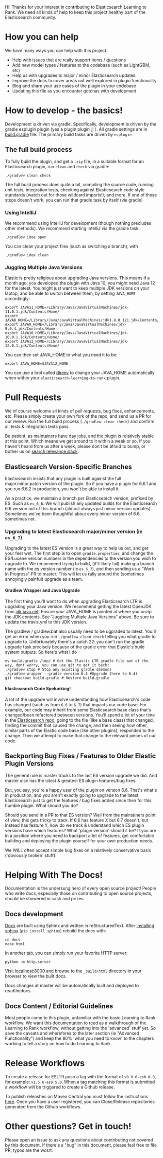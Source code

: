 Hi! Thanks for your interest in contributing to Elasticsearch Learning to Rank. We need all kinds of help to keep this project healthy part of the Elasticsearch community.

# How you can help

We have many ways you can help with this project.

- Help with issues that are really support items / questions 
- Add new model types / features to the codebase (such as LightGBM, etc)
- Help us with upgrades to major / minor Elasticsearch updates
- Improve the docs to cover areas not well explored in plugin functionality
- Blog and share your use cases of the plugin in your codebase
- Updating this file as you encounter gotchas with development

# How to develop - the basics!

Development is driven via gradle. Specifically, development is driven by the gradle esplugin plugin (yes a plugin plugin ;) ). All gradle settings are in [build.gradle](build.gradle) file. The primary build tasks are driven by `esplugin`

## The full build process

To fully build the plugin, and get a `.zip` file, in a suitable format for an Elasticsearch plugin, run `clean` and `check` via gradle:

```
./gradlew clean check
```

The full build process does quite a bit, compiling the source code, running unit tests, integration tests, checking against Elasticsearch code style standards (watch out for those wildcard imports!), and more. If one of these steps doesn't work, you can run that gradle task by itself (via gradle)

### Using IntelliJ

We recommend using IntelliJ for development (though nothing precludes other methods). We recommend starting IntelliJ via the gradle task:

```
./gradlew idea open
```

You can clean your project files (such as switching a branch), with 

```
./gradlew idea clean
```

### Juggling Multiple Java Versions

Elastic is pretty religious about upgrading Java versions. This means if a month ago, you developed the plugin with Java 10, you might need Java 12 for the latest. You might just want to keep multiple JDK versions on your laptop, and be able to switch between them, by setting `JAVA_HOME` accordingly:

```
export JAVA11_HOME=/Library/Java/JavaVirtualMachines/jdk-11.0.1.jdk/Contents/Home/
export JAVA8_HOME=/Library/Java/JavaVirtualMachines/jdk1.8.0_121.jdk/Contents/Home/
export JAVA9_HOME=/Library/Java/JavaVirtualMachines/jdk-9.0.4.jdk/Contents/Home
export JAVA10_HOME=/Library/Java/JavaVirtualMachines/jdk-10.0.1.jdk/Contents/Home/
export JAVA12_HOME=/Library/Java/JavaVirtualMachines/jdk-12.0.1.jdk/Contents/Home/ 
```

You can then set JAVA_HOME to what you need it to be:

```
export JAVA_HOME=$JAVA12_HOME
```

You can use a tool called [direnv](https://github.com/direnv/direnv) to change your JAVA_HOME automatically when within your `elasticsearch-learning-to-rank` plugin.

# Pull Requests

We of course welcome all kinds of pull requests, bug fixes, enhancements, etc. Please simply create your own fork of the repo, and send us a PR for our review. Run the full build process (`./gradlew clean check`) and confirm all tests & integration tests pass. 

Be patient, as maintainers have day jobs, and the plugin is relatively stable at this point. Which means we get around to it within a week or so. If you haven't heard from us after a week, please don't be afraid to bump, or bother us on [search relevance slack](http://o19s.com/slack).

## Elasticsearch Version-Specific Branches

Elasticsearch insists that any plugin is built against the full major.minor.patch version of the plugin. So if you have a plugin for 6.6.1 and you run 6.6.2 in production, you won't be able to install it.

As a practice, we maintain a branch per Elasticsearch version, prefixed by ES. Such as `es_6_6`. We will publish any updated builds for the Elasticsearch 6.6 version out of this branch (almost always just minor version updates). Sometimes we've been thoughtful about every minor version of 6.6, sometimes not.

### Upgrading to latest Elasticsearch major/minor version (ie `es_6_7`)

Upgrading to the latest ES version is a great way to help us out, and get your feet wet. The first step is to open `gradle.properties`, and change the ES/Lucene version numbers in the dependencies to the version you wish to upgrade to. We recommend trying to build, (it'll likely fail) making a branch name with the es version number (ie `es_6_7`), and then sending us a "Work in Progress" PR to master. This will let us rally around the (sometimes annoyingly painful) upgrade as a team.

#### Gradlew Wrapper and Java Upgrade

The first thing you'll want to do when upgrading Elasticsearch LTR is upgrading your Java version. We recommend getting the latest OpenJDK from [jdk.java.net](http://jdk.java.net). Ensure your JAVA_HOME is pointed at where you unzip the JDK contents. See "Juggling Multiple Java Versions" above. Be sure to update the travis.yml to this JDK version.

The gradlew / gradlew.bat also usually need to be ugpraded to latest. You'll get an error when you run `./gradlew clean check` telling you what gradle to upgrade to. Unfortunately there's a catch 22: you can't run the gradle upgrade task precisely because of the gradle error that Elastic's build system outputs. So here's what I do

```
mv build.gradle /tmp/ # Get the Elastic LTR gradle file out of the way, dont worry, you can use git to get it back!
./gradlew stop # Stop any existing gradle daemons
./gradlew wrapper --gradle-version 6.4 #Upgrade (here to 6.4)
git checkout build.gradle # Restore build.gradle
```


#### Elasticsearch Code Spelunking!

A lot of the upgrade will involve understanding how Elasticsearch's code has changed (such as from `6.6` to `6.7`)  that impacts our code base. For example, our code may inherit from some Elasticsearch base class that's changed/been refactored between versions. You'll spend a lot of your time in the [Elasticsearch repo](http://github.com/elastic/elasticsearch), going to the file (like a base class) that changed, finding the commit that caused the change, and then seeing how other, similar parts of the Elastic code base (like other plugins), responded to the change. Then we attempt to make that change to the relevant pieces of our code.

## Backporting Bug Fixes / Features to Older Elastic Plugin Versions

The general rule is master tracks to the last ES version upgrade we did. And master also has the latest & greatest ES plugin features/bug fixes.

But, you say, you're a happy user of the plugin on version 6.6. That's what's in production, and you aren't exactly going to upgrade to the latest Elasticsearch just to get the features / bug fixes added since then for this humble plugin. What should you do?

Should you send in a PR to that ES version? Well from the maintainers point of view, this gets tricky to track. If 6.6 has feature X but 6.7 doesn't, but instead has feature Y, how do we track & understand which ES plugin versions have which features? What 'plugin version' should it be? If you are in a position where you need to backport a lot of features, get comfortable building and deploying the plugin yourself for your own production needs.

We WILL often accept simple bug fixes on a relatively conservative basis ('obviously broken' stuff).

# Helping With The Docs!

Documentation is the undersung hero of every open source project! People who write docs, especially those on contributing to open source projects, should be showered in cash and prizes.

## Docs development

[Docs](/docs) are built using Sphinx and written in reStructuredText. After [installing sphinx](https://www.sphinx-doc.org/en/master/index.html) (`pip install sphinx`) rebuild the docs with:

```
cd docs
make html
```

In another tab, you can simply run your favorite HTTP server:

```
python -m http.server
```

Visit [localhost:8000](http://localhost:8000) and browse to the `_build/html` directory in your browser to view the built docs. 

Docs changes at master will be automatically built and deployed to readthedocs.

## Docs Content / Editorial Guidelines

Most people come to this plugin, unfamiliar with the basic Learning to Rank workflow. We want this documentation to read as a walkthrough of the Learning to Rank workflow, without getting into the 'advanced' stuff yet. So save the caveats and wherefores to the later section (ie "Advanced Functionality") and keep the 80% 'what you need to know' to the chapters working to tell a story on how to do Learning to Rank.

# Release Workflows
To create a release for ESLTR push a tag with the format of `v0.0.0-es0.0.0`, for example: `v1.5.8-es8.5.0`.  When a tag matching this format is submitted a workflow will be triggered to create a Github release.

To publish releashes on Maven Central you must follow the instructions [here](https://central.sonatype.org/publish/publish-guide/).  Once you have a user registered, you can Close/Release repositories generated from the Github workflows.

# Other questions? Get in touch!

Please open an issue to ask any questions about contributing not covered by this document. If there's a "bug" in this document, please feel free to file PR, typos are the wosrt.
